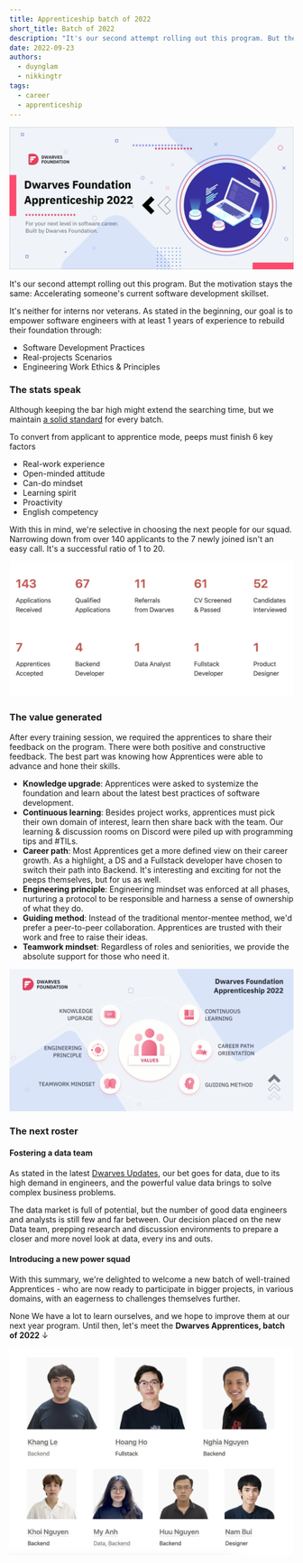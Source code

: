 ```yaml
---
title: Apprenticeship batch of 2022
short_title: Batch of 2022
description: "It's our second attempt rolling out this program. But the motivation stays the same: Accelerating someone's current software development skillset."
date: 2022-09-23
authors:
  - duynglam
  - nikkingtr
tags:
  - career
  - apprenticeship
---
```


![Dwarves Foundation Apprenticeship program banner showing a group of apprentices](assets/apprenticeship-banner.webp)

It's our second attempt rolling out this program. But the motivation stays the same: Accelerating someone's current software development skillset.

It's neither for interns nor veterans. As stated in the beginning, our goal is to empower software engineers with at least 1 years of experience to rebuild their foundation through:

- Software Development Practices
- Real-projects Scenarios
- Engineering Work Ethics & Principles

### The stats speak

Although keeping the bar high might extend the searching time, but we maintain [a solid standard](https://github.com/dwarvesf/handbook/blob/master/how-we-work.md) for every batch.

To convert from applicant to apprentice mode, peeps must finish 6 key factors

- Real-work experience
- Open-minded attitude
- Can-do mindset
- Learning spirit
- Proactivity
- English competency

With this in mind, we're selective in choosing the next people for our squad. Narrowing down from over 140 applicants to the 7 newly joined isn't an easy call. It's a successful ratio of 1 to 20.

![Apprenticeship application ratio chart showing 1:20 success rate](assets/apprenticeship-ratio.webp)

### The value generated

After every training session, we required the apprentices to share their feedback on the program. There were both positive and constructive feedback. The best part was knowing how Apprentices were able to advance and hone their skills.

- **Knowledge upgrade**: Apprentices were asked to systemize the foundation and learn about the latest best practices of software development.
- **Continuous learning**: Besides project works, apprentices must pick their own domain of interest, learn then share back with the team. Our learning & discussion rooms on Discord were piled up with programming tips and #TILs.
- **Career path**: Most Apprentices get a more defined view on their career growth. As a highlight, a DS and a Fullstack developer have chosen to switch their path into Backend. It's interesting and exciting for not the peeps themselves, but for us as well.
- **Engineering principle**: Engineering mindset was enforced at all phases, nurturing a protocol to be responsible and harness a sense of ownership of what they do.
- **Guiding method**: Instead of the traditional mentor-mentee method, we'd prefer a peer-to-peer collaboration. Apprentices are trusted with their work and free to raise their ideas.
- **Teamwork mindset**: Regardless of roles and seniorities, we provide the absolute support for those who need it.

![Apprentices working together during a training session](assets/apprenticeship-training.webp)

### The next roster

#### Fostering a data team

As stated in the latest [Dwarves Updates](https://memo.d.foundation), our bet goes for data, due to its high demand in engineers, and the powerful value data brings to solve complex business problems.

The data market is full of potential, but the number of good data engineers and analysts is still few and far between. Our decision placed on the new Data team, prepping research and discussion environments to prepare a closer and more novel look at data, every ins and outs.

#### Introducing a new power squad

With this summary, we're delighted to welcome a new batch of well-trained Apprentices - who are now ready to participate in bigger projects, in various domains, with an eagerness to challenges themselves further.

None We have a lot to learn ourselves, and we hope to improve them at our next year program. Until then, let's meet the **Dwarves Apprentices, batch of 2022** ↓

![Portraits of the 2022 apprentice cohort members](assets/apprenticeship-members.webp)
